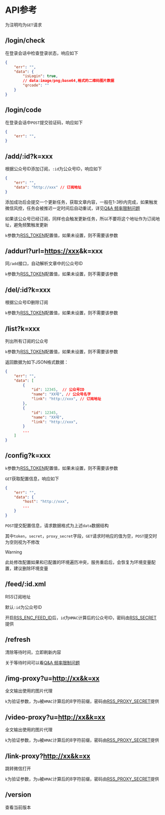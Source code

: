 # API参考

为注明均为`GET`请求

## /login/check

在登录会话中检查登录状态，响应如下

```json
{
    "err": "",
    "data": {
        "isLogin": true,
        // data:image/png;base64,格式的二维码图片数据
        "qrcode": ""
    }
}
```

## /login/code

在登录会话中`POST`提交验证码，响应如下

```json
{
    "err": "",
}
```

## /add/:id?k=xxx

根据公众号ID添加订阅，`:id`为公众号ID，响应如下

```json
{
    "err": "",
    "data": "http://xxx" // 订阅地址
}
```

添加成功后会提交一个更新任务，获取文章内容，一般在1-3秒内完成，如果触发微信风控，任务会被推迟一定时间后自动重试，详见[Q&A 频率限制问题](./qa#频率限制问题)

如果该公众号已经订阅，同样也会触发更新任务，所以不要将这个地址作为订阅地址，避免频繁触发更新

`k`参数为[RSS_TOKEN](./config#rss-token)配置值，如果未设置，则不需要该参数

## /addurl?url=<https://xxx>&k=xxx

同`/add`接口，自动解析文章中的公众号ID

`k`参数为[RSS_TOKEN](./config#rss-token)配置值，如果未设置，则不需要该参数

## /del/:id?k=xxx

根据公众号ID删除订阅

`k`参数为[RSS_TOKEN](./config#rss-token)配置值，如果未设置，则不需要该参数

## /list?k=xxx

列出所有订阅的公众号

`k`参数为[RSS_TOKEN](./config#rss-token)配置值，如果未设置，则不需要该参数

返回数据为如下JSON格式数据：

```json
{
    "err": "",
    "data": [
        {
            "id": 12345,  // 公众号ID
            "name": "XX号", // 公众号名字
            "link": "http://xxx", // 订阅地址
        },
        {
            "id": 12345,
            "name": "XX号",
            "link": "http://xxx",
        }
        ...
    ]
}
```

## /config?k=xxx

`k`参数为[RSS_TOKEN](./config#rss-token)配置值，如果未设置，则不需要该参数

`GET`获取配置信息，响应如下

```json
{
    "err": "",
    "data": {
        "host": "http://xxx",
        ...
    }
}
```

`POST`提交配置信息，请求数据格式为上述`data`数据结构

其中`token`，`secret`，`proxy_secret`字段，`GET`请求时响应的值为空，`POST`提交时为空则视为不修改

> [!WARNING]
> 此处修改配置如果和已配置的环境遍历冲突，服务重启后，会恢复为环境变量配置，建议删除环境变量

## /feed/:id.xml

RSS订阅地址

默认`:id`为公众号ID

开启[RSS_ENC_FEED_ID](./config#rss-enc-feed-id)后，`id`为`HMAC`计算后的公众号ID，密码由[RSS_SECRET](./config#rss-secret)提供

## /refresh

清除等待时间，立即刷新内容

关于等待时间可以看[Q&A 频率限制问题](./qa#频率限制-微信风控问题)

## /img-proxy?u=<http://xx&k=xx>

全文输出使用的图片代理

`k`为验证参数，为`u`被`HMAC`计算后的8字符前缀，密码由[RSS_PROXY_SECRET](./config#rss-proxy-secret)提供

## /video-proxy?u=<http://xx&k=xx>

全文输出使用的图片代理

`k`为验证参数，为`u`被`HMAC`计算后的8字符前缀，密码由[RSS_PROXY_SECRET](./config#rss-proxy-secret)提供

## /link-proxy?<http://xx&k=xx>

跳转微信打开

`k`为验证参数，为`u`被`HMAC`计算后的8字符前缀，密码由[RSS_PROXY_SECRET](./config#rss-proxy-secret)提供

## /version

查看当前版本
